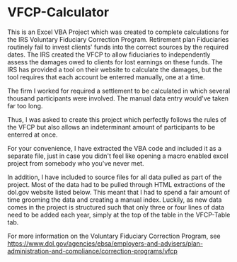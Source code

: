 # VFCP-Calculator

This is an Excel VBA Project which was created to complete calculations for the IRS Voluntary Fiduciary Correction Program.
Retirement plan Fiduciaries routinely fail to invest clients' funds into the correct sources by the required dates.
The IRS created the VFCP to allow fiduciaries to independently assess the damages owed to clients for lost earnings on these funds.
The IRS has provided a tool on their website to calculate the damages, but the tool requires that each account be enterred manually, one at a time.

The firm I worked for required a settlement to be calculated in which several thousand participants were involved. The manual data entry would've taken far too long.

Thus, I was asked to create this project which perfectly follows the rules of the VFCP but also allows an indeterminant amount of participants to be enterred at once.

For your convenience, I have extracted the VBA code and included it as a separate file, just in case you didn't feel like opening a macro enabled excel project from somebody who you've never met.

In addition, I have included to source files for all data pulled as part of the project. Most of the data had to be pulled through HTML extractions of the dol.gov website listed below. This meant that I had to spend a fair amount of time grooming the data and creating a manual index. Luckily, as new data comes in the project is structured such that only three or four lines of data need to be added each year, simply at the top of the table in the VFCP-Table tab.

For more information on the Voluntary Fiduciary Correction Program, see https://www.dol.gov/agencies/ebsa/employers-and-advisers/plan-administration-and-compliance/correction-programs/vfcp
